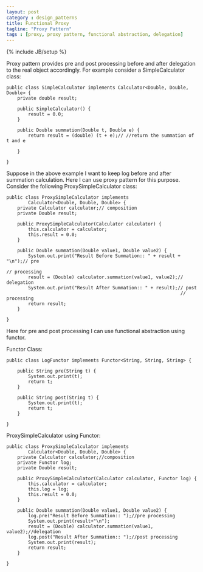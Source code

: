 ```yaml
---
layout: post
category : design_patterns
title: Functional Proxy
tagline: "Proxy Pattern"
tags : [proxy, proxy pattern, functional abstraction, delegation]
---
```

{% include JB/setup %}

Proxy pattern provides pre and post processing before and after delegation to the real object accordingly. 
For example consider a  SimpleCalculator class:

```
public class SimpleCalculator implements Calculator<Double, Double, Double> {
	private double result;

	public SimpleCalculator() {
		result = 0.0;
	}

	public Double summation(Double t, Double e) {
		return result = (double) (t + e);// //return the summation of t and e

	}

}
```

Suppose in the above example I want to keep log before and after summation calculation. Here I can use proxy pattern for this purpose. Consider the following ProxySimpleCalculator class:

```
public class ProxySimpleCalculator implements
		Calculator<Double, Double, Double> {
	private Calculator calculator;// composition
	private Double result;

	public ProxySimpleCalculator(Calculator calculator) {
		this.calculator = calculator;
		this.result = 0.0;
	}

	public Double summation(Double value1, Double value2) {
		System.out.print("Result Before Summation:: " + result + "\n");// pre
																		// processing
		result = (Double) calculator.summation(value1, value2);// delegation
		System.out.print("Result After Summation:: " + result);// post
																// processing
		return result;
	}

}
```

Here for pre and post processing I can use functional abstraction using functor.

Functor Class:

```
public class LogFunctor implements Functor<String, String, String> {

	public String pre(String t) {
		System.out.print(t);
		return t;
	}

	public String post(String t) {
		System.out.print(t);
		return t;
	}

}
```

ProxySimpleCalculator using Functor:

```
public class ProxySimpleCalculator implements
		Calculator<Double, Double, Double> {
	private Calculator calculator;//composition
	private Functor log;
	private Double result;

	public ProxySimpleCalculator(Calculator calculator, Functor log) {
		this.calculator = calculator;
		this.log = log;
		this.result = 0.0;
	}

	public Double summation(Double value1, Double value2) {
		log.pre("Result Before Summation:: ");//pre processing
		System.out.print(result+"\n");
		result = (Double) calculator.summation(value1, value2);//delegation 
		log.post("Result After Summation:: ");//post processing 
		System.out.print(result);
		return result;
	}

}  
```
